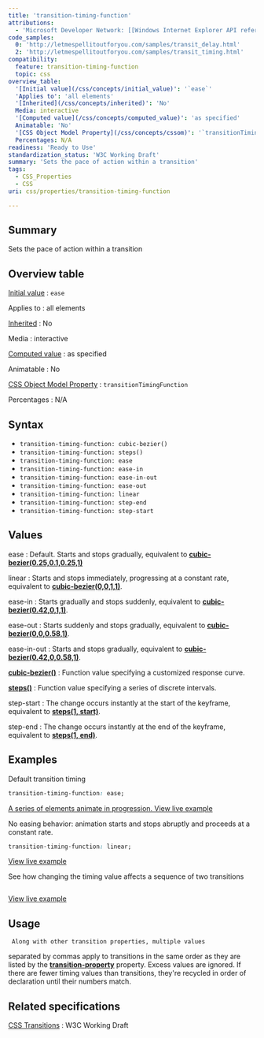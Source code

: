 ```yaml
---
title: 'transition-timing-function'
attributions:
  - 'Microsoft Developer Network: [[Windows Internet Explorer API reference](http://msdn.microsoft.com/en-us/library/ie/hh828809%28v=vs.85%29.aspx) Article]'
code_samples:
  0: 'http://letmespellitoutforyou.com/samples/transit_delay.html'
  2: 'http://letmespellitoutforyou.com/samples/transit_timing.html'
compatibility:
  feature: transition-timing-function
  topic: css
overview_table:
  '[Initial value](/css/concepts/initial_value)': '`ease`'
  'Applies to': 'all elements'
  '[Inherited](/css/concepts/inherited)': 'No'
  Media: interactive
  '[Computed value](/css/concepts/computed_value)': 'as specified'
  Animatable: 'No'
  '[CSS Object Model Property](/css/concepts/cssom)': '`transitionTimingFunction`'
  Percentages: N/A
readiness: 'Ready to Use'
standardization_status: 'W3C Working Draft'
summary: 'Sets the pace of action within a transition'
tags:
  - CSS_Properties
  - CSS
uri: css/properties/transition-timing-function

---
```

## Summary

Sets the pace of action within a transition

## Overview table

[Initial value](/css/concepts/initial_value)
:   `ease`

Applies to
:   all elements

[Inherited](/css/concepts/inherited)
:   No

Media
:   interactive

[Computed value](/css/concepts/computed_value)
:   as specified

Animatable
:   No

[CSS Object Model Property](/css/concepts/cssom)
:   `transitionTimingFunction`

Percentages
:   N/A

## Syntax

-   `transition-timing-function: cubic-bezier()`
-   `transition-timing-function: steps()`
-   `transition-timing-function: ease`
-   `transition-timing-function: ease-in`
-   `transition-timing-function: ease-in-out`
-   `transition-timing-function: ease-out`
-   `transition-timing-function: linear`
-   `transition-timing-function: step-end`
-   `transition-timing-function: step-start`

## Values

ease
:   Default. Starts and stops gradually, equivalent to [**cubic-bezier(0.25,0.1,0.25,1)**](/css/functions/cubic-bezier)

linear
:   Starts and stops immediately, progressing at a constant rate, equivalent to [**cubic-bezier(0,0,1,1)**](/css/functions/cubic-bezier).

ease-in
:   Starts gradually and stops suddenly, equivalent to [**cubic-bezier(0.42,0,1,1)**](/css/functions/cubic-bezier).

ease-out
:   Starts suddenly and stops gradually, equivalent to [**cubic-bezier(0,0,0.58,1)**](/css/functions/cubic-bezier).

ease-in-out
:   Starts and stops gradually, equivalent to [**cubic-bezier(0.42,0,0.58,1)**](/css/functions/cubic-bezier).

[**cubic-bezier()**](/css/functions/cubic-bezier)
:   Function value specifying a customized response curve.

[**steps()**](/css/functions/steps)
:   Function value specifying a series of discrete intervals.

step-start
:   The change occurs instantly at the start of the keyframe, equivalent to [**steps(1, start)**](/css/functions/steps).

step-end
:   The change occurs instantly at the end of the keyframe, equivalent to [**steps(1, end)**](/css/functions/steps).

## Examples

Default transition timing

``` css
transition-timing-function: ease;
```

[A series of elements animate in progression. View live example](http://letmespellitoutforyou.com/samples/transit_delay.html)

No easing behavior: animation starts and stops abruptly and proceeds at a constant rate.

``` css
transition-timing-function: linear;
```

[View live example](http://letmespellitoutforyou.com/samples/transit_delay.html)

See how changing the timing value affects a sequence of two transitions

```

```

[View live example](http://letmespellitoutforyou.com/samples/transit_timing.html)

## Usage

     Along with other transition properties, multiple values

separated by commas apply to transitions in the same order as they are listed by the [**transition-property**](/css/properties/transition-property) property. Excess values are ignored. If there are fewer timing values than transitions, they're recycled in order of declaration until their numbers match.

## Related specifications

[CSS Transitions](http://www.w3.org/TR/2009/WD-css3-transitions-20091201/)
:   W3C Working Draft
